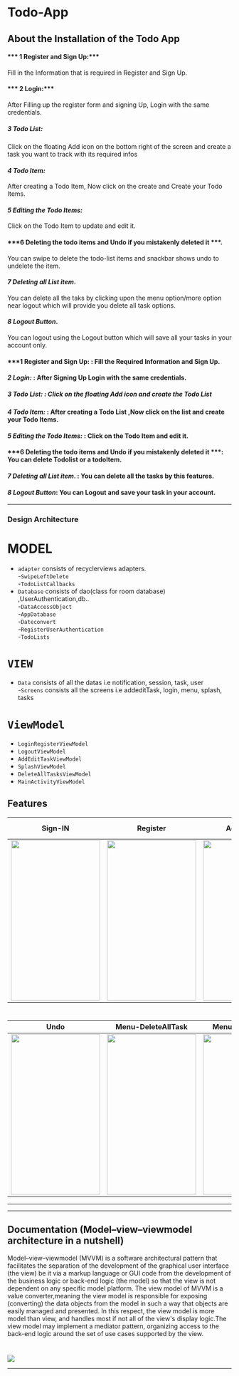 # Todo-App
## About the Installation of the Todo App
#### *** 1 Register and Sign Up:***
Fill in the Information that is required in Register and Sign Up.
#### *** 2 Login:***
After Filling up the register form and signing Up, Login with the same credentials.
##### ***3 Todo List:***
Click on the floating Add icon on the bottom right of the screen and create a task you want to track with its required infos
#### ***4 Todo Item:*** 
After creating a Todo Item, Now click on the create and Create your Todo Items.
#### ***5 Editing the Todo Items:***
Click on the Todo Item to update and edit it.
#### ***6 Deleting the todo items and Undo if you mistakenly deleted it ***.
You can swipe to delete the todo-list items and snackbar shows undo to undelete the item.
#### ***7 Deleting all List item***.
You can delete all the taks by clicking upon the menu option/more option near logout which will provide you delete all task options.
#### ***8 Logout Button***.
You can logout using the Logout button which will save all your tasks in your account only.


#### ***1 Register and Sign Up: : Fill the Required Information and Sign Up.
#### ***2 Login:*** : After Signing Up Login with the same credentials.
##### ***3 Todo List:*** : Click on the floating Add icon and create the Todo List
#### ***4 Todo Item:*** : After creating a Todo List ,Now click on the list and create your Todo Items.
#### ***5 Editing the Todo Items:*** : Click on the Todo Item and edit it.
#### ***6 Deleting the todo items and Undo if you mistakenly deleted it ***: You can delete Todolist or a todoItem.
#### ***7 Deleting all List item***. : You can delete all the tasks by this features.
#### ***8 Logout Button***: You can Logout and save your task in your account.

---

### Design Architecture 
# MODEL
* `adapter`  consists of recyclerviews adapters.<br>
-`SwipeLeftDelete`<br>
-`TodoListCallbacks`<br>
* `Database` consists of dao(class for room database) ,UserAuthentication,db..<br>
-`DataAccessObject`<br>
-`AppDatabase`<br>
-`Dateconvert`<br>
-`RegisterUserAuthentication`<br>
-`TodoLists`<br>


# `VIEW`
* `Data`  consists of all the datas i.e notification, session, task, user<br>
-`Screens` consists all the screens i.e addeditTask, login, menu, splash, tasks <br>



# `ViewModel`
* `LoginRegisterViewModel`  <br>
* `LogoutViewModel` <br>
* `AddEditTaskViewModel` <br>
* `SplashViewModel` <br>
* `DeleteAllTasksViewModel` <br>
* `MainActivityViewModel` <br>

## Features
Sign-IN                   |  Register                    | Adding Task             |  Adding Task SpeechToText
:----------------------------:|:--------------------------------------:|:----------------------:|:-----------------
<img src = "https://imgur.com/cYcAqLA.gif" width="200" height="360"> |<img src = "https://imgur.com/zIRnClB.gif" width="200" height="360">|<img src = "https://imgur.com/mEEDhYl.gif" width="200" height="360">|<img src = "https://imgur.com/tuuTJTn.gif" width="200" height="360">
 #
  
Undo         |  Menu-DeleteAllTask                  | Menu-ImplicitIntent|      Notificaton
:----------------------------:|:--------------------------------------:|:----------------------:|:-----------------
 <img src = "https://imgur.com/0VvfLRw.gif" width="200" height="360"> |   <img src = "https://imgur.com/Pnej4mW.gif" width="200" height="360">        | <img src = "https://imgur.com/PtVwwa8.gif" width="200" height="360">   | <img src = "https://imgur.com/zS8AUvE.gif" width="200" height="360">
 ---



----------------------------

## Documentation (Model–view–viewmodel architecture in a nutshell) 
Model–view–viewmodel (MVVM) is a software architectural pattern that facilitates the separation of the development of the graphical user interface (the view) be it via a markup language or GUI code from the development of the business logic or back-end logic (the model) so that the view is not dependent on any specific model platform. The view model of MVVM is a value converter,meaning the view model is responsible for exposing (converting) the data objects from the model in such a way that objects are easily managed and presented. In this respect, the view model is more model than view, and handles most if not all of the view's display logic.The view model may implement a mediator pattern, organizing access to the back-end logic around the set of use cases supported by the view.
#
![](https://codelabs.developers.google.com/codelabs/android-room-with-a-view-kotlin/img/a7da8f5ea91bac52.png)

---

